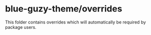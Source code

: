 # blue-guzy-theme/overrides

This folder contains overrides which will automatically be required by package users.
